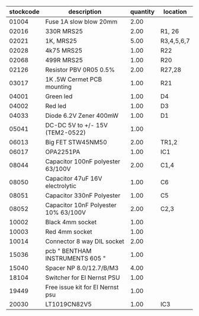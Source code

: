|stockcode|description|quantity|location|
|---------|-----------|--------|--------|
|01004|Fuse 1A slow blow 20mm|2.00||
|02016|330R MRS25|2.00|R1, 26|
|02021|1K, MRS25|5.00|R3,4,5,6,7|
|02028|4k75 MRS25|1.00|R22|
|02068|499R MRS25|1.00|R20|
|02126|Resistor   PBV  0R05   0.5%|2.00|R27,28|
|03017|1K .5W Cermet PCB mounting|1.00|R21|
|04001|Green led|1.00|D4|
|04002|Red led|1.00|D3|
|04033|Diode 6.2V Zener 400mW|1.00|D1|
|05041|DC-DC 5V to +/- 15V (TEM2-0522)|1.00||
|06013|Big FET  STW45NM50|2.00|TR1,2|
|06017|OPA2251PA|1.00|IC1|
|08044|Capacitor 100nF polyester 63/100V|2.00|C1,4|
|08050|Capacitor 47uF 16V electrolytic|1.00|C6|
|08051|Capacitor 330nF Polyester|1.00|C5|
|08052|Capacitor 10nF Polyester 10% 63/100V|2.00|C2,3|
|10002|Black 4mm socket|1.00||
|10003|Red 4mm socket|1.00||
|10014|Connector 8 way DIL socket|2.00||
|15036|pcb  " BENTHAM INSTRUMENTS 605 "|1.00||
|15040|Spacer NP 8.0/12.7/B/M3|4.00||
|18104|Switcher for EI Nernst PSU|1.00||
|19449|Free issue kit for EI Nernst psu|1.00||
|20030|LT1019CN82V5|1.00|IC3|
